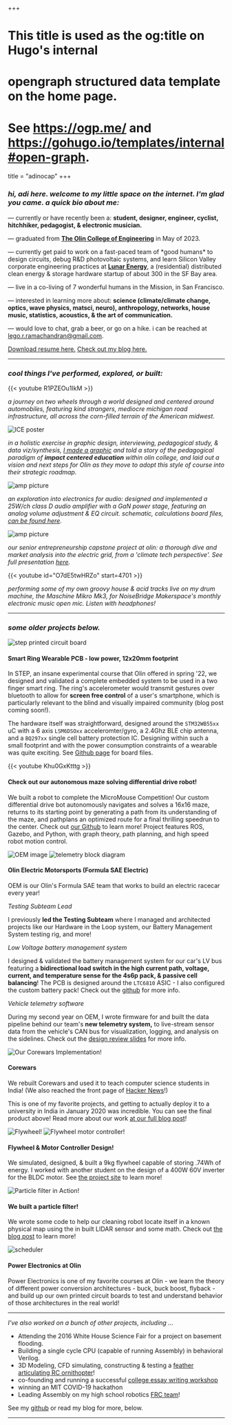 +++
# This title is used as the og:title on Hugo's internal
# opengraph structured data template on the home page.
# See https://ogp.me/ and https://gohugo.io/templates/internal#open-graph.
title = "adinocap"
+++

### _hi, adi here. welcome to my little space on the internet. I'm glad you came. a quick bio about me:_

— currently or have recently been a: **student, designer, engineer, cyclist, hitchhiker, pedagogist, & electronic musician.**

— graduated from **[The Olin College of Engineering](https://www.olin.edu/)** in May of 2023.

— currently get paid to work on a fast-paced team of \*good humans\* to design circuits, debug R&D photovoltaic systems, and learn Silicon Valley corporate engineering practices at **[Lunar Energy](https://www.lunarenergy.com/)**, a (residential) distributed clean energy & storage hardware startup of about 300 in the SF Bay area.

— live in a co-living of 7 wonderful humans in the Mission, in San Francisco.

— interested in learning more about: **science (climate/climate change, optics, wave physics, matsci, neuro), anthropology, networks, house music, statistics, acoustics, & the art of communication.**

— would love to chat, grab a beer, or go on a hike. i can be reached at [lego.r.ramachandran@gmail.com](mailto:lego.r.ramachandran@gmail.com?subject=ContactAdi).

[Download resume here.](./adi_ramachandran_resume.pdf) [Check out my blog here.](/blog/)

* * *

### _cool things I've performed, explored, or built:_


{{< youtube R1PZEOu1IkM >}}


_a journey on two wheels through a world designed and centered around automobiles, featuring kind strangers, mediocre michigan road infrastructure, all across the corn-filled terrain of the American midwest._

![ICE poster](./ICE.png)

_in a holistic exercise in graphic design, interviewing, pedagogical study, & data viz/synthesis, [I made a graphic](./ICE_TTS_poster_rev0.pdf) and told a story of the pedagogical paradigm of **impact centered education** within olin college, and laid out a vision and next steps for Olin as they move to adopt this style of course into their strategic roadmap._


![amp picture](./amp.jpg)

_an exploration into electronics for audio: designed and implemented a 25W/ch class D audio amplifier with a GaN power stage, featuring an analog volume adjustment & EQ circuit. schematic, calculations board files, [can be found here](https://docs.google.com/document/d/1xZqjKs2XpMvngJh-4kl8GRmEyWWov9hn_stp4wfZbEA/edit?usp=sharing)._


![amp picture](./grid.png)

_our senior entrepreneurship capstone project at olin: a thorough dive and market analysis into the electric grid, from a 'climate tech perspective'. See full presentation [here](https://docs.google.com/presentation/d/1YE7QYp4rm9vfoFstPwRXlfOqwUGF5LlWJRXhHqnUUbI/edit?usp=sharing)._

{{< youtube id="O7dE5twHRZo" start=4701 >}}

_performing some of my own groovy house & acid tracks live on my drum machine, the Maschine Mikro Mk3, for NoiseBridge Makerspace's monthly electronic music open mic. Listen with headphones!_

* * *

### _some older projects below._


![step printed circuit board](./step_pcb.jpg)

#### Smart Ring Wearable PCB - low power, 12x20mm footprint

In STEP, an insane experimental course that Olin offered in spring '22, we designed and validated a complete embedded system to be used in a two finger smart ring. The ring's accelerometer would transmit gestures over bluetooth to allow for **screen free control** of a user's smartphone, which is particularly relevant to the blind and visually impaired community (blog post coming soon!).

The hardware itself was straightforward, designed around the `STM32WB55xx` uC with a 6 axis `LSM6DSOxx` acceleromter/gyro, a 2.4Ghz BLE chip antenna, and a `BQ297xx` single cell battery protection IC. Designing within such a small footprint and with the power consumption constraints of a wearable was quite exciting. See [Github page](https://github.com/OlinSTEP/step-devices/tree/main/projects/ring/) for board files.

{{< youtube Khu0GxKtttg >}}

#### Check out our autonomous maze solving differential drive robot!

We built a robot to complete the MicroMouse Competition! Our custom differential drive bot autonomously navigates and solves a 16x16 maze, returns to its starting point by generating a path from its understanding of the maze, and pathplans an optimized route for a final thrilling speedrun to the center. Check out [our Github](https://github.com/aramachandran7/micro_mouse_final) to learn more! Project features ROS, Gazebo, and Python, with graph theory, path planning, and high speed robot motion control.


![OEM image](./adi_form.jpg) ![telemetry block diagram](./lvbms.jpg)

#### Olin Electric Motorsports (Formula SAE Electric)

OEM is our Olin's Formula SAE team that works to build an electric racecar every year!

_Testing Subteam Lead_

I previously **led the Testing Subteam** where I managed and architected projects like our Hardware in the Loop system, our Battery Management System testing rig, and more!

_Low Voltage battery management system_

I designed & validated the battery management system for our car's LV bus featuring a **bidirectional load switch in the high current path, voltage, current, and temperature sense for the 4s6p pack, & passive cell balancing**! The PCB is designed around the `LTC6810` ASIC - I also configured the custom battery pack! Check out the [github](https://github.com/olin-electric-motorsports/MKV-Boards/tree/main/Boards/lv_bms_2/lv_bms_2) for more info.

_Vehicle telemetry software_

During my second year on OEM, I wrote firmware for and built the data pipeline behind our team's **new telemetry system,** to live-stream sensor data from the vehicle's CAN bus for visualization, logging, and analysis on the sidelines. Check out the [design review slides](https://docs.google.com/presentation/d/1UC-YDQk7SpxMN6GNWE3kg2BDyTvGPCxV-E1GIj7U7aE/edit#slide=id.ga6a6f370e1_0_12) for more info.


![Our Corewars Implementation!](./test2.gif)

#### Corewars

We rebuilt Corewars and used it to teach computer science students in India! (We also reached the front page of [Hacker News](https://news.ycombinator.com/item?id=25549290)!)

This is one of my favorite projects, and getting to actually deploy it to a university in India in January 2020 was incredible. You can see the final product above! Read more about our work [at our full blog post](/blog/corewars-in-india)!


![Flywheel!](./flywheel.jpg) ![Flywheel motor controller!](./motor_ctrl.png)

#### Flywheel & Motor Controller Design!

We simulated, designed, & built a 9kg flywheel capable of storing .74Wh of energy. I worked with another student on the design of a 400W 60V inverter for the BLDC motor. See [the project site](https://olincollege.github.io/pie-2021-03/Diskos/MotorController.html) to learn more!


![Particle filter in Action!](./pf_inaction.gif)

#### We built a particle filter!

We wrote some code to help our cleaning robot locate itself in a known physical map using the in built LIDAR sensor and some math. Check out [the blog post](/blog/particle-filter) to learn more!


![scheduler](./pe_buck.jpg)

#### Power Electronics at Olin

Power Electronics is one of my favorite courses at Olin - we learn the theory of different power conversion architectures - buck, buck boost, flyback - and build up our own printed circuit boards to test and understand behavior of those architectures in the real world!

* * *

_I've also worked on a bunch of other projects, including ..._

*   Attending the 2016 White House Science Fair for a project on basement flooding.
*   Building a single cycle CPU (capable of running Assembly) in behavioral Verilog.
*   3D Modeling, CFD simulating, constructing & testing a [feather articulating RC ornithopter](https://photos.app.goo.gl/PoskhKKoH933hUgC7)!
*   co-founding and running a successful [college essay writing workshop](https://junipercollegeprep.com/)
*   winning an MIT COVID-19 hackathon
*   Leading Assembly on my high school robotics [FRC team](https://team3061.org/)!

See my [github](https://github.com/aramachandran7/) or read my blog for more, below.

* * *
